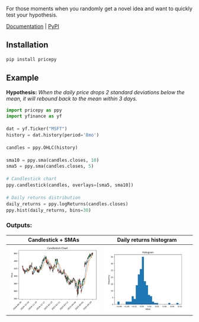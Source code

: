 For those moments when you randomly get a novel idea and want to quickly test your hypothesis.

[Documentation](https://omer-amin.github.io/pricepy/) | [PyPI](https://pypi.org/project/pricepy/)

## Installation

```bash
pip install pricepy
```

## Example

**Hypothesis:** *When the daily price drops 2 standard deviations below the mean, it will rebound back to the mean within 3 days.*

```python
import pricepy as ppy
import yfinance as yf

dat = yf.Ticker("MSFT")
history = dat.history(period='8mo')

candles = ppy.OHLC(history)

sma10 = ppy.sma(candles.closes, 10)
sma5 = ppy.sma(candles.closes, 5)

# Candlestick chart
ppy.candlestick(candles, overlays=[sma5, sma10])

# Daily returns distribution
daily_returns = ppy.logReturns(candles.closes)
ppy.hist(daily_returns, bins=30)
```

### Outputs:

| Candlestick + SMAs               | Daily returns histogram        |
|:--------------------------------:|:------------------------------:|
| ![Candles](./images/candle_output.png) | ![Histogram](./images/hist_output.png) |
